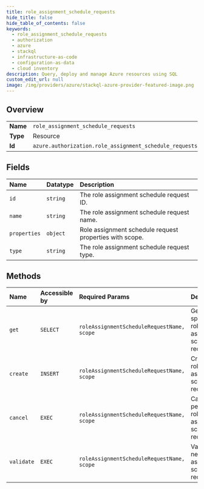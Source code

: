 ```yaml
---
title: role_assignment_schedule_requests
hide_title: false
hide_table_of_contents: false
keywords:
  - role_assignment_schedule_requests
  - authorization
  - azure    
  - stackql
  - infrastructure-as-code
  - configuration-as-data
  - cloud inventory
description: Query, deploy and manage Azure resources using SQL
custom_edit_url: null
image: /img/providers/azure/stackql-azure-provider-featured-image.png
---
```

  
    

## Overview
<table><tbody>
<tr><td><b>Name</b></td><td><code>role_assignment_schedule_requests</code></td></tr>
<tr><td><b>Type</b></td><td>Resource</td></tr>
<tr><td><b>Id</b></td><td><code>azure.authorization.role_assignment_schedule_requests</code></td></tr>
</tbody></table>

## Fields
| Name | Datatype | Description |
|:-----|:---------|:------------|
| `id` | `string` | The role assignment schedule request ID. |
| `name` | `string` | The role assignment schedule request name. |
| `properties` | `object` | Role assignment schedule request properties with scope. |
| `type` | `string` | The role assignment schedule request type. |
## Methods
| Name | Accessible by | Required Params | Description |
|:-----|:--------------|:----------------|:------------|
| `get` | `SELECT` | `roleAssignmentScheduleRequestName, scope` | Get the specified role assignment schedule request. |
| `create` | `INSERT` | `roleAssignmentScheduleRequestName, scope` | Creates a role assignment schedule request. |
| `cancel` | `EXEC` | `roleAssignmentScheduleRequestName, scope` | Cancels a pending role assignment schedule request. |
| `validate` | `EXEC` | `roleAssignmentScheduleRequestName, scope` | Validates a new role assignment schedule request. |

